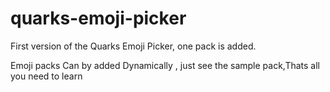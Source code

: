 # quarks-emoji-picker
First version of the Quarks Emoji Picker, one pack is added.

Emoji packs Can by added Dynamically , just see the sample pack,Thats all you need to learn

